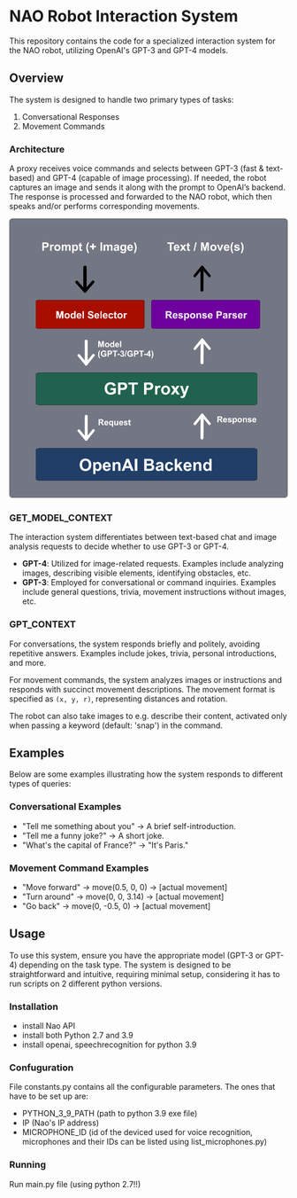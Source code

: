 ﻿# NAO Robot Interaction System

This repository contains the code for a specialized interaction system for the NAO robot, utilizing OpenAI's GPT-3 and GPT-4 models.

## Overview

The system is designed to handle two primary types of tasks:
1. Conversational Responses
2. Movement Commands

### Architecture

A proxy receives voice commands and selects between GPT-3 (fast & text-based) and GPT-4 (capable of image processing). If needed, the robot captures an image and sends it along with the prompt to OpenAI’s backend. The response is processed and forwarded to the NAO robot, which then speaks and/or performs corresponding movements.

![Picture](Code%20Architecture.png)

### GET_MODEL_CONTEXT

The interaction system differentiates between text-based chat and image analysis requests to decide whether to use GPT-3 or GPT-4.

- **GPT-4**: Utilized for image-related requests. 
  Examples include analyzing images, describing visible elements, identifying obstacles, etc.
- **GPT-3**: Employed for conversational or command inquiries.
  Examples include general questions, trivia, movement instructions without images, etc.

### GPT_CONTEXT

For conversations, the system responds briefly and politely, avoiding repetitive answers. Examples include jokes, trivia, personal introductions, and more.

For movement commands, the system analyzes images or instructions and responds with succinct movement descriptions. The movement format is specified as `(x, y, r)`, representing distances and rotation.

The robot can also take images to e.g. describe their content, activated only when passing a keyword (default: 'snap') in the command.

## Examples

Below are some examples illustrating how the system responds to different types of queries:

### Conversational Examples

- "Tell me something about you" -> A brief self-introduction.
- "Tell me a funny joke?" -> A short joke.
- "What's the capital of France?" -> "It's Paris."

### Movement Command Examples

- "Move forward" -> move(0.5, 0, 0) -> [actual movement]
- "Turn around" -> move(0, 0, 3.14) -> [actual movement]
- "Go back" -> move(0, -0.5, 0) -> [actual movement]

## Usage

To use this system, ensure you have the appropriate model (GPT-3 or GPT-4) depending on the task type. The system is designed to be straightforward and intuitive, requiring minimal setup, considering it has to run scripts on 2 different python versions.

### Installation
- install Nao API
- install both Python 2.7 and 3.9
- install openai, speechrecognition for python 3.9

### Confuguration
File constants.py contains all the configurable parameters. The ones that have to be set up are:
- PYTHON_3_9_PATH (path to python 3.9 exe file)
- IP (Nao's IP address)
- MICROPHONE_ID (id of the deviced used for voice recognition, microphones and their IDs can be listed using list_microphones.py)

### Running
Run main.py file (using python 2.7!!)
